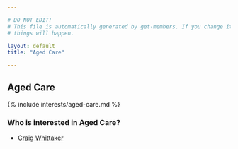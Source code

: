 ```yaml
---

# DO NOT EDIT!
# This file is automatically generated by get-members. If you change it, bad
# things will happen.

layout: default
title: "Aged Care"

---
```


## Aged Care

{% include interests/aged-care.md %}

### Who is interested in Aged Care?


* [Craig Whittaker](/members/craig-whittaker.html)
